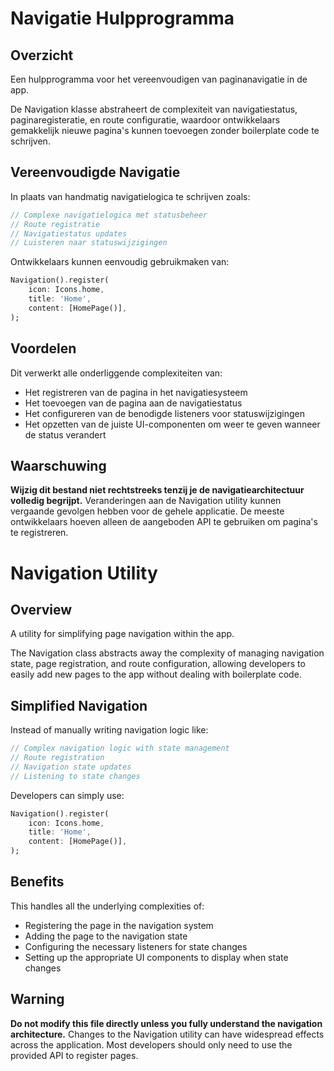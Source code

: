 # Navigatie Hulpprogramma

## Overzicht

Een hulpprogramma voor het vereenvoudigen van paginanavigatie in de app.

De Navigation klasse abstraheert de complexiteit van navigatiestatus, paginaregisteratie, en route configuratie, waardoor ontwikkelaars gemakkelijk nieuwe pagina's kunnen toevoegen zonder boilerplate code te schrijven.

## Vereenvoudigde Navigatie

In plaats van handmatig navigatielogica te schrijven zoals:

```dart
// Complexe navigatielogica met statusbeheer
// Route registratie
// Navigatiestatus updates
// Luisteren naar statuswijzigingen
```

Ontwikkelaars kunnen eenvoudig gebruikmaken van:

```dart
Navigation().register(
    icon: Icons.home,
    title: 'Home',
    content: [HomePage()],
);
```

## Voordelen

Dit verwerkt alle onderliggende complexiteiten van:
- Het registreren van de pagina in het navigatiesysteem
- Het toevoegen van de pagina aan de navigatiestatus
- Het configureren van de benodigde listeners voor statuswijzigingen
- Het opzetten van de juiste UI-componenten om weer te geven wanneer de status verandert

## Waarschuwing

**Wijzig dit bestand niet rechtstreeks tenzij je de navigatiearchitectuur volledig begrijpt.**
Veranderingen aan de Navigation utility kunnen vergaande gevolgen hebben voor de gehele applicatie. De meeste ontwikkelaars hoeven alleen de aangeboden API te gebruiken om pagina's te registreren.

# Navigation Utility

## Overview

A utility for simplifying page navigation within the app.

The Navigation class abstracts away the complexity of managing navigation state, page registration, and route configuration, allowing developers to easily add new pages to the app without dealing with boilerplate code.

## Simplified Navigation

Instead of manually writing navigation logic like:

```dart
// Complex navigation logic with state management
// Route registration
// Navigation state updates
// Listening to state changes
```

Developers can simply use:

```dart
Navigation().register(
    icon: Icons.home,
    title: 'Home',
    content: [HomePage()],
);
```

## Benefits

This handles all the underlying complexities of:
- Registering the page in the navigation system
- Adding the page to the navigation state
- Configuring the necessary listeners for state changes
- Setting up the appropriate UI components to display when state changes

## Warning

**Do not modify this file directly unless you fully understand the navigation architecture.**
Changes to the Navigation utility can have widespread effects across the application. Most developers should only need to use the provided API to register pages.